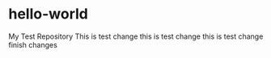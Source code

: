 # hello-world
My Test Repository
This is test change
this is test change 
this is test change
finish changes

